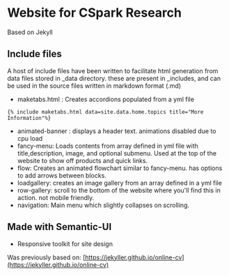 # Website for CSpark Research
Based on Jekyll

## Include files

A host of include files have been written to facilitate html generation from data files stored in _data directory.
these are present in _includes, and can be used in the source files written in markdown format (.md)

+ maketabs.html : Creates accordions populated from a yml file
```
{% include maketabs.html data=site.data.home.topics title="More Information"%}
```

+ animated-banner : displays a header text. animations disabled due to cpu load
+ fancy-menu: Loads contents from array defined in yml file with title,description, image, and optional submenu. Used at the top of the website to show off products and quick links.
+ flow: Creates an animated flowchart similar to fancy-menu. has options to add arrows between blocks.
+ loadgallery: creates an image gallery from an array defined in a yml file
+ row-gallery: scroll to the bottom of the website where you'll find this in action. not mobile friendly.
+ navigation: Main menu which slightly collapses on scrolling.



## Made with Semantic-UI

+ Responsive toolkit for site design

Was previously based on: [https://jekyller.github.io/online-cv](https://jekyller.github.io/online-cv)

